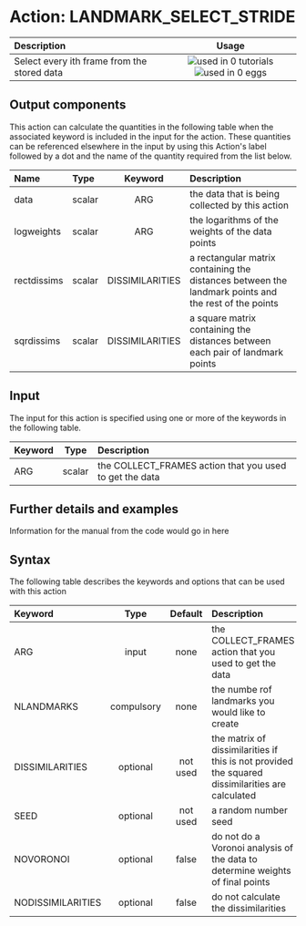 # Action: LANDMARK_SELECT_STRIDE

| Description    | Usage |
|:--------|:--------:|
| Select every ith frame from the stored data | ![used in 0 tutorials](https://img.shields.io/badge/tutorials-0-red.svg)![used in 0 eggs](https://img.shields.io/badge/nest-0-red.svg) | 

## Output components

This action can calculate the quantities in the following table when the associated keyword is included in the input for the action. These quantities can be referenced elsewhere in the input by using this Action's label followed by a dot and the name of the quantity required from the list below.

| Name | Type | Keyword | Description |
|:-------|:-----|:----:|:-------|
| data | scalar | ARG | the data that is being collected by this action | 
| logweights | scalar | ARG | the logarithms of the weights of the data points | 
| rectdissims | scalar | DISSIMILARITIES | a rectangular matrix containing the distances between the landmark points and the rest of the points | 
| sqrdissims | scalar | DISSIMILARITIES | a square matrix containing the distances between each pair of landmark points | 


## Input

The input for this action is specified using one or more of the keywords in the following table.

| Keyword |  Type | Description |
|:--------|:------:|:-----------|
| ARG | scalar | the COLLECT_FRAMES action that you used to get the data |


## Further details and examples 
Information for the manual from the code would go in here 
## Syntax 
The following table describes the keywords and options that can be used with this action 

| Keyword | Type | Default | Description |
|:-------|:----:|:-------:|:-----------|
| ARG | input | none | the COLLECT_FRAMES action that you used to get the data |
| NLANDMARKS | compulsory | none | the numbe rof landmarks you would like to create |
| DISSIMILARITIES | optional | not used | the matrix of dissimilarities if this is not provided the squared dissimilarities are calculated |
| SEED | optional | not used | a random number seed |
| NOVORONOI | optional | false |  do not do a Voronoi analysis of the data to determine weights of final points |
| NODISSIMILARITIES | optional | false |  do not calculate the dissimilarities |
